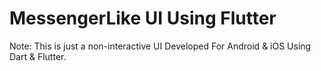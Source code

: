 # MessengerLike UI Using Flutter
Note: This is just a non-interactive UI Developed For Android & iOS Using Dart & Flutter.
